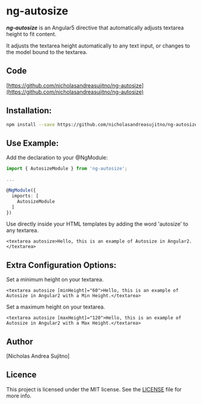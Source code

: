 # ng-autosize

***ng-autosize*** is an Angular5 directive that automatically adjusts textarea height to fit content.

It adjusts the textarea height automatically to any text input, or changes to the model bound to the textarea.

## Code

[https://github.com/nicholasandreasujitno/ng-autosize](https://github.com/nicholasandreasujitno/ng-autosize)

## Installation:

```bash
npm install --save https://github.com/nicholasandreasujitno/ng-autosize.git
```

## Use Example:

Add the declaration to your @NgModule:

```typescript
import { AutosizeModule } from 'ng-autosize';

...

@NgModule({
  imports: [
    AutosizeModule
  ]
})
```

Use directly inside your HTML templates by adding the word 'autosize' to any textarea.

```
<textarea autosize>Hello, this is an example of Autosize in Angular2.</textarea>
```

## Extra Configuration Options:

Set a minimum height on your textarea.

```
<textarea autosize [minHeight]="60">Hello, this is an example of Autosize in Angular2 with a Min Height.</textarea>
```

Set a maximum height on your textarea.

```
<textarea autosize [maxHeight]="120">Hello, this is an example of Autosize in Angular2 with a Max Height.</textarea>
```


## Author
[Nicholas Andrea Sujitno]

## Licence

This project is licensed under the MIT license. See the [LICENSE](LICENSE) file for more info.